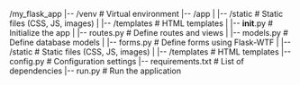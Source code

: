 /my_flask_app
|-- /venv                 # Virtual environment
|-- /app
|   |-- /static           # Static files (CSS, JS, images)
|   |-- /templates        # HTML templates
|   |-- __init__.py       # Initialize the app
|   |-- routes.py         # Define routes and views
|   |-- models.py         # Define database models
|   |-- forms.py          # Define forms using Flask-WTF
|   |-- /static           # Static files (CSS, JS, images)
|   |-- /templates        # HTML templates
|-- config.py             # Configuration settings
|-- requirements.txt      # List of dependencies
|-- run.py                # Run the application
